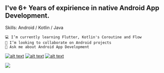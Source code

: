 ## I've 6+ Years of expirience in native Android App Development.

Skills: Android / Kotlin / Java

    💻 I’m currently learning Flutter, Kotlin's Coroutine and Flow
    👯 I’m looking to collaborate on Android projects
    💬 Ask me about Android App Development

<!-- Please don't remove this: Grab your social icons from https://github.com/carlsednaoui/gitsocial -->

<!-- display the social media buttons in your README -->

[![alt text][1.1]][1]
[![alt text][2.1]][2]
[![alt text][3.1]][3]

<!-- links to social media icons -->
<!-- no need to change these -->

<!-- icons with padding -->

[1.1]: http://i.imgur.com/tXSoThF.png (twitter icon with padding)
[2.1]: http://i.imgur.com/P3YfQoD.png (facebook icon with padding)
[3.1]: http://i.imgur.com/P3YfQoD.png


<!-- links to your social media accounts -->
<!-- update these accordingly -->

[1]: http://www.twitter.com/sanidhya09
[2]: http://www.facebook.com/sanidhya09
[3]: https://www.linkedin.com/in/sanidhya-kumar-64500622/

<!-- Please don't remove this: Grab your social icons from https://github.com/carlsednaoui/gitsocial -->

![](https://komarev.com/ghpvc/?username=sanidhya09&color=blue)

